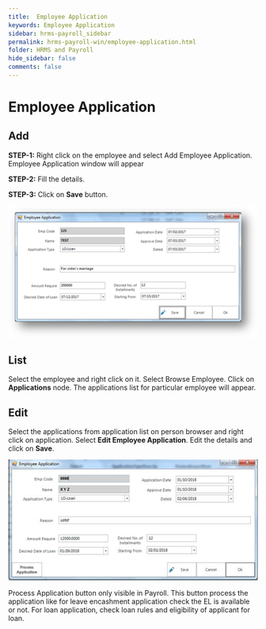 ```yaml
---
title:  Employee Application
keywords: Employee Application
sidebar: hrms-payroll_sidebar
permalink: hrms-payroll-win/employee-application.html
folder: HRMS and Payroll
hide_sidebar: false
comments: false
---
```


# Employee Application

## Add

**STEP-1:** Right click on the employee and select Add Employee Application. Employee Application window will appear

**STEP-2:** Fill the details.

**STEP-3:** Click on **Save** button.

![](/images/add-employee-application.png)

## List

Select the employee and right click on it. Select Browse Employee. Click on **Applications** node. The applications list for particular employee will appear.

## Edit

Select the applications from application list on person browser and right click on application. Select **Edit Employee Application**. Edit the details and click on **Save**.

![](/images/edit-employee-application.jpg)

Process Application button only visible in Payroll.  This button process the application like for leave encashment application check the EL is available or not. For loan application, check loan rules and eligibility of applicant for loan.

 